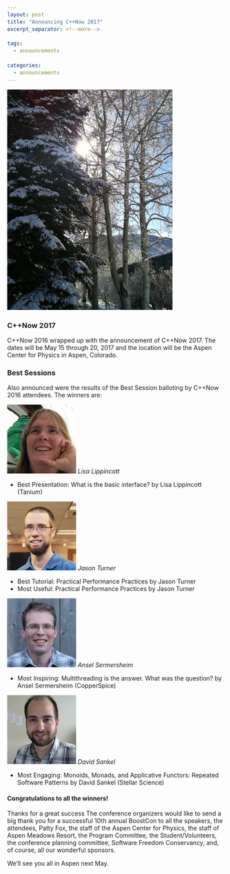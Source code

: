 ```yaml
---
layout: post
title: "Announcing C++Now 2017"
excerpt_separator: <!--more-->

tags:
  - announcements
  
categories:
  - announcements
---
```


![Aspen](/images/2016-closing.jpeg)

### C++Now 2017

C++Now 2016 wrapped up with the announcement of C++Now 2017. The dates will be May 15 through 20, 2017 and the location will be the Aspen Center for Physics in Aspen, Colorado.

### Best Sessions
Also announced were the results of the Best Session balloting by C++Now 2016 attendees. The winners are:

<!--more-->

![Lisa Lippincott](/images/Lisa.Lippincott.jpeg "Lisa Lippincott")
_Lisa Lippincott_

* Best Presentation: What is the basic interface? by Lisa Lippincott (Tanium)

![Jason Turner](/images/Jason.Turner.jpeg "Jason Turner")
_Jason Turner_

* Best Tutorial: Practical Performance Practices by Jason Turner
* Most Useful: Practical Performance Practices by Jason Turner

![Ansel Sermersheim](/images/Ansel.Sermersheim.jpeg "Ansel Sermersheim")
_Ansel Sermersheim_

* Most Inspiring: Multithreading is the answer. What was the question? by Ansel Sermersheim (CopperSpice)

![David Sankel](/images/David.Sankel.jpeg "David Sankel")
_David Sankel_

* Most Engaging: Monoids, Monads, and Applicative Functors: Repeated Software Patterns by David Sankel (Stellar Science)

#### Congratulations to all the winners!

Thanks for a great success
The conference organizers would like to send a big thank you for a successful 10th annual BoostCon to all the speakers, the attendees, Patty Fox, the staff of the Aspen Center for Physics, the staff of Aspen Meadows Resort, the Program Committee, the Student/Volunteers, the conference planning committee, Software Freedom Conservancy, and, of course, all our wonderful sponsors.

We’ll see you all in Aspen next May.
